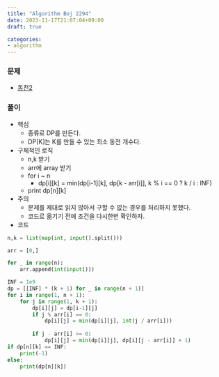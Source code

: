 ```yaml
---
title: "Algorithm Boj 2294"
date: 2023-11-17T21:07:04+09:00
draft: true

categories:
- algorithm
---
```


### 문제
- [동전2](https://www.acmicpc.net/problem/2294)

### 풀이
- 핵심
    - 종류로 DP를 만든다.
    - DP[K]는 K를 만들 수 있는 최소 동전 개수다.
- 구체적인 로직
    - n,k 받기
    - arr에 array 받기
    - for i ~ n
        - dp[i][k] = min(dp[i-1][k], dp[k - arr[i]], k % i == 0 ? k / i : INF)
    - print dp[n][k]
- 주의
    - 문제를 제대로 읽지 않아서 구할 수 없는 경우를 처리하지 못했다.
    - 코드로 옮기기 전에 조건을 다시한번 확인하자.
- 코드
```python
n,k = list(map(int, input().split()))

arr = [0,]

for _ in range(n):
    arr.append(int(input()))

INF = 1e9
dp = [[INF] * (k + 1) for _ in range(n + 1)]
for i in range(1, n + 1):
    for j in range(1, k + 1):
        dp[i][j] = dp[i-1][j]
        if j % arr[i] == 0:
            dp[i][j] = min(dp[i][j], int(j / arr[i]))
        
        if j - arr[i] >= 0:
            dp[i][j] = min(dp[i][j], dp[i][j - arr[i]] + 1)
if dp[n][k] == INF:
    print(-1)
else:
    print(dp[n][k])
```
    

